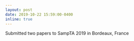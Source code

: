 ```yaml
---
layout: post
date: 2019-10-22 15:59:00-0400
inline: true
---
```


Submitted two papers to SampTA 2019 in Bordeaux, France